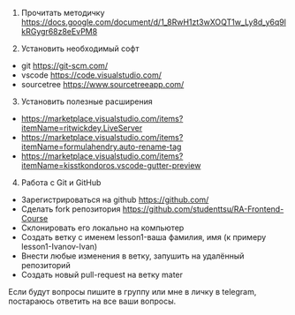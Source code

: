 1) Прочитать методичку https://docs.google.com/document/d/1_8RwH1zt3wXOQT1w_Ly8d_y6q9lkRGygr68z8eEvPM8

2) Установить необходимый софт
- git https://git-scm.com/
- vscode https://code.visualstudio.com/
- sourcetree https://www.sourcetreeapp.com/

3) Установить полезные расширения
- https://marketplace.visualstudio.com/items?itemName=ritwickdey.LiveServer
- https://marketplace.visualstudio.com/items?itemName=formulahendry.auto-rename-tag
- https://marketplace.visualstudio.com/items?itemName=kisstkondoros.vscode-gutter-preview

4) Работа с Git и GitHub
- Зарегистрироваться на github https://github.com/
- Сделать fork репозитория https://github.com/studenttsu/RA-Frontend-Course
- Склонировать его локально на компьютер
- Создать ветку с именем lesson1-ваша фамилия, имя (к примеру lesson1-Ivanov-Ivan)
- Внести любые изменения в ветку, запушить на удалённый репозиторий
- Создать новый pull-request на ветку mater

Если будут вопросы пишите в группу или мне в личку в telegram, постараюсь ответить на все ваши вопросы.
